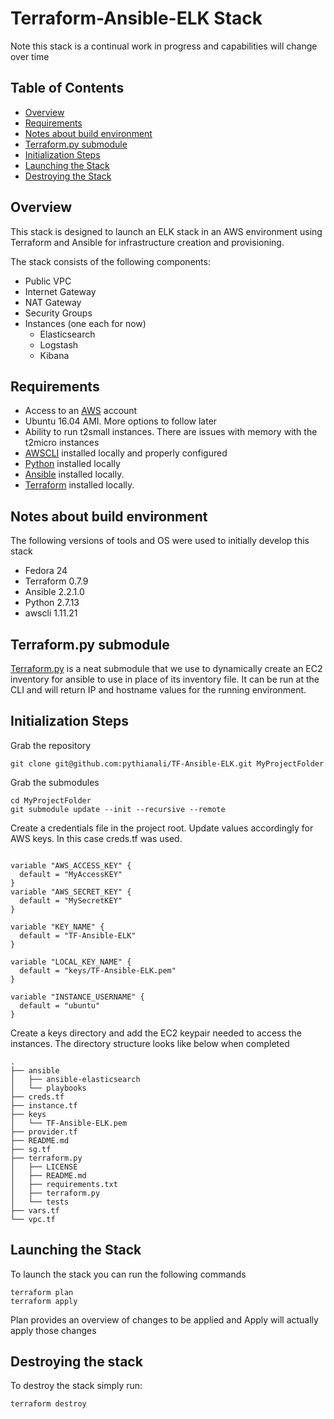 # Terraform-Ansible-ELK Stack

Note this stack is a continual work in progress and capabilities will change over time

## Table of Contents
* [Overview](https://github.com/pythianali/TF-Ansible-ELK#overview)
* [Requirements](https://github.com/pythianali/TF-Ansible-ELK#requirements)
* [Notes about build environment](https://github.com/pythianali/TF-Ansible-ELK#notes-about-build-environment)
* [Terraform.py submodule](https://github.com/pythianali/TF-Ansible-ELK#terraformpy-submodule)
* [Initialization Steps](https://github.com/pythianali/TF-Ansible-ELK#initialization-steps)
* [Launching the Stack](https://github.com/pythianali/TF-Ansible-ELK#launching-the-stack)
* [Destroying the Stack](https://github.com/pythianali/TF-Ansible-ELK#destroying-the-stack)

## Overview

This stack is designed to launch an ELK stack in an AWS environment using Terraform and Ansible for infrastructure creation and provisioning.  

The stack consists of the following components:

* Public VPC
* Internet Gateway
* NAT Gateway
* Security Groups
* Instances (one each for now)
  * Elasticsearch
  * Logstash
  * Kibana

## Requirements

* Access to an [AWS](https://aws.amazon.com/) account
* Ubuntu 16.04 AMI.  More options to follow later
* Ability to run t2small instances. There are issues with memory with the t2micro instances
* [AWSCLI](https://aws.amazon.com/cli/) installed locally and properly configured
* [Python](https://www.python.org/) installed locally
* [Ansible](http://docs.ansible.com/ansible/intro_installation.html) installed locally.  
* [Terraform](https://www.terraform.io/intro/getting-started/install.html) installed locally.

## Notes about build environment

The following versions of tools and OS were used to initially develop this stack
* Fedora 24
* Terraform 0.7.9
* Ansible 2.2.1.0
* Python 2.7.13
* awscli 1.11.21

## Terraform.py submodule

[Terraform.py](https://github.com/ciscocloud/terraform.py) is a neat submodule that we use to dynamically create an EC2 inventory for ansible to use in place of its inventory file.  It can be run at the CLI and will return IP and hostname values for the running environment.

## Initialization Steps

Grab the repository
```
git clone git@github.com:pythianali/TF-Ansible-ELK.git MyProjectFolder
```
Grab the submodules
```
cd MyProjectFolder
git submodule update --init --recursive --remote
```
Create a credentials file in the project root.  Update values accordingly for AWS keys.  In this case creds.tf was used.
```

variable "AWS_ACCESS_KEY" {
  default = "MyAccessKEY"
}
variable "AWS_SECRET_KEY" {
  default = "MySecretKEY"
}

variable "KEY_NAME" {
  default = "TF-Ansible-ELK"
}

variable "LOCAL_KEY_NAME" {
  default = "keys/TF-Ansible-ELK.pem"
}

variable "INSTANCE_USERNAME" {
  default = "ubuntu"
}

```
Create a keys directory and add the EC2 keypair needed to access the instances.  The directory structure looks like below when completed

```
.
├── ansible
│   ├── ansible-elasticsearch
│   └── playbooks
├── creds.tf
├── instance.tf
├── keys
│   └── TF-Ansible-ELK.pem
├── provider.tf
├── README.md
├── sg.tf
├── terraform.py
│   ├── LICENSE
│   ├── README.md
│   ├── requirements.txt
│   ├── terraform.py
│   └── tests
├── vars.tf
└── vpc.tf

```

## Launching the Stack

To launch the stack you can run the following commands

```
terraform plan  
terraform apply
```
Plan provides an overview of changes to be applied and Apply will actually apply those changes

## Destroying the stack

To destroy the stack simply run:

```
terraform destroy
```
